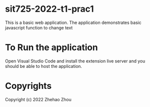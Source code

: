 # sit725-2022-t1-prac1
This is a basic web application. The application demonstrates basic javascript function to change text

# To Run the application
Open Visual Studio Code and install the extension live server and you should be able to host the application.

# Copyrights
Copyright (c) 2022 Zhehao Zhou